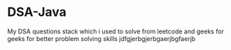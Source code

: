 # DSA-Java


My DSA questions stack which i used to solve from leetcode and geeks for geeks for better problem solving skills
jdfgjerbgjerbgaerjbgfaerjb
